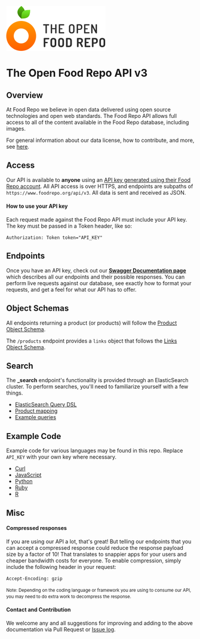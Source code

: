 ![OpenFood Logo](../images/logo-foodrepo.svg?sanitize=true "FoodRepo")

# The Open Food Repo API v3

## Overview

At Food Repo we believe in open data delivered using open source technologies and open web standards. The Food Repo API allows full access to all of the content available in the Food Repo database, including images.

For general information about our data license, how to contribute, and more, see [here](/README.md).

## Access

Our API is available to **anyone** using an [API key generated using their Food Repo account](https://www.foodrepo.org/users/me/api_keys). All API access is over HTTPS, and endpoints are subpaths of `https://www.foodrepo.org/api/v3`. All data is sent and received as JSON.

#### How to use your API key

Each request made against the Food Repo API must include your API key. The key must be passed in a Token header, like so:

```
Authorization: Token token="API_KEY"
```

## Endpoints

Once you have an API key, check out our <b>[Swagger Documentation page](https://www.foodrepo.org/api-docs/swaggers/v3)</b> which describes all our endpoints and their possible responses. You can perform live requests against our database, see exactly how to format your requests, and get a feel for what our API has to offer.

## Object Schemas

All endpoints returning a product (or products) will follow the [Product Object Schema](schema/product.md).

The `/products` endpoint provides a `links` object that follows the [Links Object Schema](schema/links.md).

## Search

The **_search** endpoint's functionality is provided through an ElasticSearch cluster. To perform searches, you'll need to familiarize yourself with a few things.

 * [ElasticSearch Query DSL](https://www.elastic.co/guide/en/elasticsearch/reference/current/query-dsl.html)
 * [Product mapping](schema/es_mapping/product.md)
 * [Example queries](code/meta/es_sample_queries_product.md)

## Example Code

Example code for various languages may be found in this repo. Replace `API_KEY` with your own key where necessary.

* [Curl](code/curl/foodrepo_api.md)
* [JavaScript](code/javascript/)
* [Python](code/python/foodrepo_api.md)
* [Ruby](code/ruby/foodrepo_api.md)
* [R](code/R/instructions_foodrepo_api.md)
## Misc

#### Compressed responses

If you are using our API a lot, that's great! But telling our endpoints that you can accept a compressed response could reduce the response payload size by a factor of 10! That translates to snappier apps for your users and cheaper bandwidth costs for everyone. To enable compression, simply include the following header in your request:

```
Accept-Encoding: gzip
```

<small>Note: Depending on the coding language or framework you are using to consume our API, you may need to do extra work to decompress the response.</small>

#### Contact and Contribution

We welcome any and all suggestions for improving and adding to the above documentation via Pull Request or [Issue log](https://github.com/salathegroup/foodrepo_api/issues).
